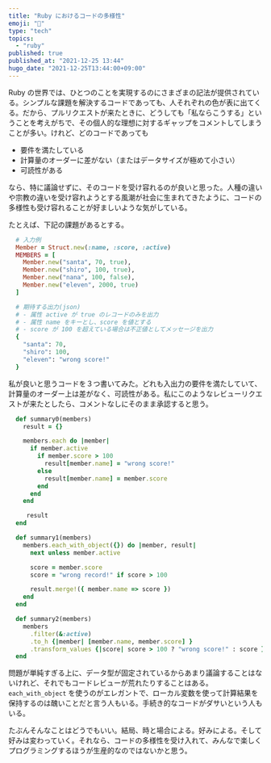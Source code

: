 ```yaml
---
title: "Ruby におけるコードの多様性"
emoji: "📌"
type: "tech"
topics:
  - "ruby"
published: true
published_at: "2021-12-25 13:44"
hugo_date: "2021-12-25T13:44:00+09:00"
---
```


Ruby の世界では、ひとつのことを実現するのにさまざまの記法が提供されている。シンプルな課題を解決するコードであっても、人それぞれの色が表に出てくる。だから、プルリクエストが来たときに、どうしても「私ならこうする」ということを考えがちで、その個人的な理想に対するギャップをコメントしてしまうことが多い。けれど、どのコードであっても

- 要件を満たしている
- 計算量のオーダーに差がない（またはデータサイズが極めて小さい）
- 可読性がある

なら、特に議論せずに、そのコードを受け容れるのが良いと思った。人種の違いや宗教の違いを受け容れようとする風潮が社会に生まれてきたように、コードの多様性も受け容れることが好ましいような気がしている。

たとえば、下記の課題があるとする。

```ruby
  # 入力例
  Member = Struct.new(:name, :score, :active)
  MEMBERS = [
    Member.new("santa", 70, true),
    Member.new("shiro", 100, true),
    Member.new("nana", 100, false),
    Member.new("eleven", 2000, true)
  ]

  # 期待する出力(json)
  # - 属性 active が true のレコードのみを出力
  # - 属性 name をキーとし、score を値とする
  # - score が 100 を超えている場合は不正値としてメッセージを出力
  {
    "santa": 70,
    "shiro": 100,
    "eleven": "wrong score!"
  }
```

私が良いと思うコードを３つ書いてみた。どれも入出力の要件を満たしていて、計算量のオーダー上は差がなく、可読性がある。私にこのようなレビューリクエストが来たとしたら、コメントなしにそのまま承認すると思う。

```ruby
  def summary0(members)
    result = {}

    members.each do |member|
      if member.active
        if member.score > 100
          result[member.name] = "wrong score!"
        else
          result[member.name] = member.score
        end
      end
    end

     result
  end
```

```ruby
  def summary1(members)
    members.each_with_object({}) do |member, result|
      next unless member.active

      score = member.score
      score = "wrong record!" if score > 100

      result.merge!({ member.name => score })
    end
  end
```

```ruby
  def summary2(members)
    members
      .filter(&:active)
      .to_h {|member| [member.name, member.score] }
      .transform_values {|score| score > 100 ? "wrong score!" : score }
  end
```

問題が単純すぎる上に、データ型が固定されているからあまり議論することはないけれど、それでもコードレビューが荒れたりすることはある。`each_with_object` を使うのがエレガントで、ローカル変数を使って計算結果を保持するのは醜いことだと言う人もいる。手続き的なコードがダサいという人もいる。

たぶんそんなことはどうでもいい。結局、時と場合による。好みによる。そして好みは変わっていく。それなら、コードの多様性を受け入れて、みんなで楽しくプログラミングするほうが生産的なのではないかと思う。
